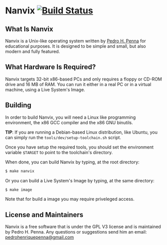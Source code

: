 # Nanvix [![Build Status](https://travis-ci.org/nanvix/nanvix.svg?branch=master)](https://travis-ci.org/nanvix/nanvix)

## What Is Nanvix

Nanvix is a Unix-like operating system written by [Pedro H. Penna](https://github.com/ppenna) for 
educational purposes. It is designed to be simple and small, but also 
modern and fully featured.
	
## What Hardware Is Required?

Nanvix targets 32-bit x86-based PCs and only requires a floppy or 
CD-ROM drive and 16 MB of RAM. You can run it either in a real PC 
or in a virtual machine, using a Live System's Image.
	
## Building

In order to build Nanvix, you will need a Linux like programming 
environment, the x86 GCC compiler and the x86 GNU binutils.

**TIP**: If you are running a Debian-based Linux distribution, like Ubuntu, 
you can simply run the `tools/dev/setup-toolchain.sh` script.
	
Once you have setup the required tools, you should set the 
environment variable `$TARGET` to point to the toolchain's directory. 
	
When done, you can build Nanvix by typing, at the root directory:
	
```sh
$ make nanvix
```

Or you can build a Live System's Image by typing, at the same directory:

```sh
$ make image
```

Note that for build a image you may require priveleged access.

## License and Maintainers

Nanvix is a free software that is under the GPL V3 license and is 
maintained by Pedro H. Penna. Any questions or suggestions send him an 
email: <pedrohenriquepenna@gmail.com>
